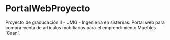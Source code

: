 # PortalWebProyecto
Proyecto de graducación II - UMG - Ingeniería en sistemas: Portal web para compra-venta de articulos mobiliarios para el emprendimiento Muebles 'Caan'.
